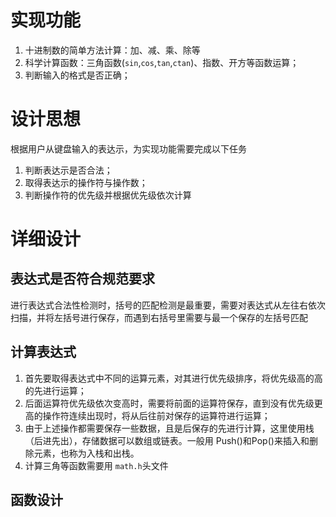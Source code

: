 # 实现功能
1. 十进制数的简单方法计算：加、减、乘、除等
2. 科学计算函数：三角函数(`sin`,`cos`,`tan`,`ctan`)、指数、开方等函数运算；
3. 判断输入的格式是否正确；
# 设计思想
根据用户从键盘输入的表达示，为实现功能需要完成以下任务
1. 判断表达示是否合法；
2. 取得表达示的操作符与操作数；
3. 判断操作符的优先级并根据优先级依次计算

# 详细设计
## 表达式是否符合规范要求
进行表达式合法性检测时，括号的匹配检测是最重要，需要对表达式从左往右依次扫描，并将左括号进行保存，而遇到右括号里需要与最一个保存的左括号匹配
## 计算表达式
1. 首先要取得表达式中不同的运算元素，对其进行优先级排序，将优先级高的高的先进行运算；
2. 后面运算符优先级依次变高时，需要将前面的运算符保存，直到没有优先级更高的操作符连续出现时，将从后往前对保存的运算符进行运算；
3. 由于上述操作都需要保存一些数据，且是后保存的先进行计算，这里使用栈（后进先出），存储数据可以数组或链表。一般用 Push()和Pop()来插入和删除元素，也称为入栈和出栈。
4. 计算三角等函数需要用 `math.h`头文件
## 函数设计
